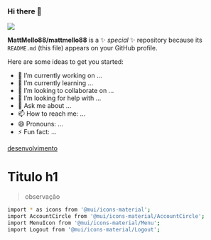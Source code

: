 ### Hi there 👋

![](https://avatars.githubusercontent.com/u/1126417?v=4)

**MattMello88/mattmello88** is a ✨ _special_ ✨ repository because its `README.md` (this file) appears on your GitHub profile.

Here are some ideas to get you started:

- 🔭 I’m currently working on ...
- 🌱 I’m currently learning ...
- 👯 I’m looking to collaborate on ...
- 🤔 I’m looking for help with ...
- 💬 Ask me about ...
- 📫 How to reach me: ...
- 😄 Pronouns: ...
- ⚡ Fun fact: ...

[desenvolvimento](dev.md)


# Titulo h1

> observação

```sh
import * as icons from '@mui/icons-material';
import AccountCircle from '@mui/icons-material/AccountCircle';
import MenuIcon from '@mui/icons-material/Menu';
import Logout from '@mui/icons-material/Logout';
```